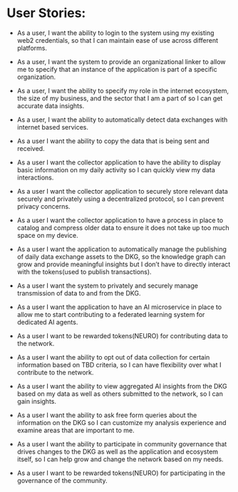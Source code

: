 # User Stories:
- As a user, I want the ability to login to the system using my existing web2 credentials, so that I can maintain ease of use across different platforms.

- As a user, I want the system to provide an organizational linker to allow me to specify that an instance of the application is part of a specific organization.

- As a user, I want the ability to specify my role in the internet ecosystem, the size of my business, and the sector that I am a part of so I can get accurate data insights. 

- As a user, I want the ability to automatically detect data exchanges with internet based services.

- As a user I want the ability to copy the data that is being sent and received. 

- As a user I want the collector application to have the ability to display basic information on my daily activity so I can quickly view my data interactions.

- As a user I want the collector application to securely store relevant data securely and privately using a decentralized protocol, so I can prevent privacy concerns. 

- As a user I want the collector application to have a process in place to catalog and compress older data to ensure it does not take up too much space on my device.

- As a user I want the application to automatically manage the publishing of daily data exchange assets to the DKG, so the knowledge graph can grow and provide meaningful insights but I don’t have to directly interact with the tokens(used to publish transactions). 

- As a user I want the system to privately and securely manage transmission of data to and from the DKG.

- As a user I want the application to have an AI microservice in place to allow me to start contributing to a federated learning system for dedicated AI agents.

- As a user I want to be rewarded tokens(NEURO) for contributing data to the network.

- As a user I want the ability to opt out of data collection for certain information based on TBD criteria, so I can have flexibility over what I contribute to the network.

- As a user I want the ability to view aggregated AI insights from the DKG based on my data as well as others submitted to the network, so I can gain insights. 

- As a user I want the ability to ask free form queries about the information on the DKG so I can customize my analysis experience and examine areas that are important to me.

- As a user I want the ability to participate in community governance that drives changes to the DKG as well as the application and ecosystem itself, so I can help grow and change the network based on my needs.

- As a user I want to be rewarded tokens(NEURO) for participating in the governance of the community. 

